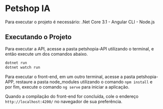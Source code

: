 # Petshop IA

Para executar o projeto é necessário:
    .Net Core 3.1
    - Angular CLI
    - Node.js

## Executando o Projeto

Para executar a API, acesse a pasta petshopia-API utilizando o terminal, e então execute um dos comandos abaixo.

```sh
dotnet run 
dotnet watch run
```

Para executar o front-end, em um outro terminal, acesse a pasta petshopia-APP, restaure a pasta node_modules utilizando o comando `npm install` e por fim, execute o comando `ng serve` para iniciar a aplicação.

Quando a compilação do front-end for concluída, cole o endereço `http://localhost:4200/` no navegador de sua preferência.